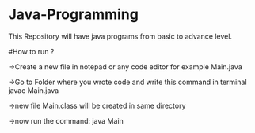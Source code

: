 # Java-Programming
This Repository will have java programs from basic to advance level.

#How to run ?

->Create a new file in notepad or any code editor for example Main.java 

->Go to Folder where you wrote code and write this command in terminal javac Main.java

->new file Main.class will be created in same directory

->now run the command: java Main
